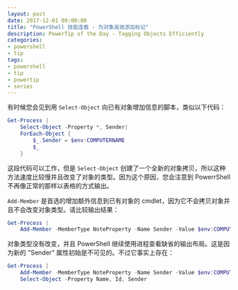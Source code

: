 ```yaml
---
layout: post
date: 2017-12-01 00:00:00
title: "PowerShell 技能连载 - 为对象高效添加标记"
description: PowerTip of the Day - Tagging Objects Efficiently
categories:
- powershell
- tip
tags:
- powershell
- tip
- powertip
- series
---
```

有时候您会见到用 `Select-Object` 向已有对象增加信息的脚本，类似以下代码：

```powershell
Get-Process | 
    Select-Object -Property *, Sender|
    ForEach-Object { 
        $_.Sender = $env:COMPUTERNAME
        $_
    }
```

这段代码可以工作，但是 `Select-Object` 创建了一个全新的对象拷贝，所以这种方法速度比较慢并且改变了对象的类型。因为这个原因，您会注意到 PowerrShell 不再像正常的那样以表格的方式输出。

`Add-Member` 是首选的增加额外信息到已有对象的 cmdlet，因为它不会拷贝对象并且不会改变对象类型。请比较输出结果：

```powershell
Get-Process |
    Add-Member -MemberType NoteProperty -Name Sender -Value $env:COMPUTERNAME -PassThru
```

对象类型没有改变，并且 PowerShell 继续使用进程查看缺省的输出布局。这是因为新的 "Sender" 属性初始是不可见的。不过它事实上存在：

```powershell
Get-Process |
    Add-Member -MemberType NoteProperty -Name Sender -Value $env:COMPUTERNAME -PassThru |
    Select-Object -Property Name, Id, Sender
```

<!--本文国际来源：[Tagging Objects Efficiently](http://community.idera.com/powershell/powertips/b/tips/posts/tagging-objects-efficiently)-->
